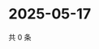 # 2025-05-17

共 0 条

<!-- BEGIN ZHIHUVIDEO -->
<!-- 最后更新时间 Sat May 17 2025 10:26:08 GMT+0800 (China Standard Time) -->

<!-- END ZHIHUVIDEO -->
